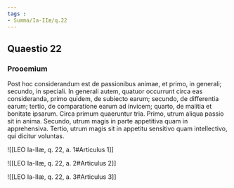 ```yaml
---
tags : 
- Summa/Ia-IIæ/q.22
---
```


## Quaestio 22

### Prooemium

Post hoc considerandum est de passionibus animae, et primo, in generali; secundo, in speciali. In generali autem, quatuor occurrunt circa eas consideranda, primo quidem, de subiecto earum; secundo, de differentia earum; tertio, de comparatione earum ad invicem; quarto, de malitia et bonitate ipsarum. Circa primum quaeruntur tria. Primo, utrum aliqua passio sit in anima. Secundo, utrum magis in parte appetitiva quam in apprehensiva. Tertio, utrum magis sit in appetitu sensitivo quam intellectivo, qui dicitur voluntas.

![[LEO Ia-IIæ, q. 22, a. 1#Articulus 1]]

![[LEO Ia-IIæ, q. 22, a. 2#Articulus 2]]

![[LEO Ia-IIæ, q. 22, a. 3#Articulus 3]]

